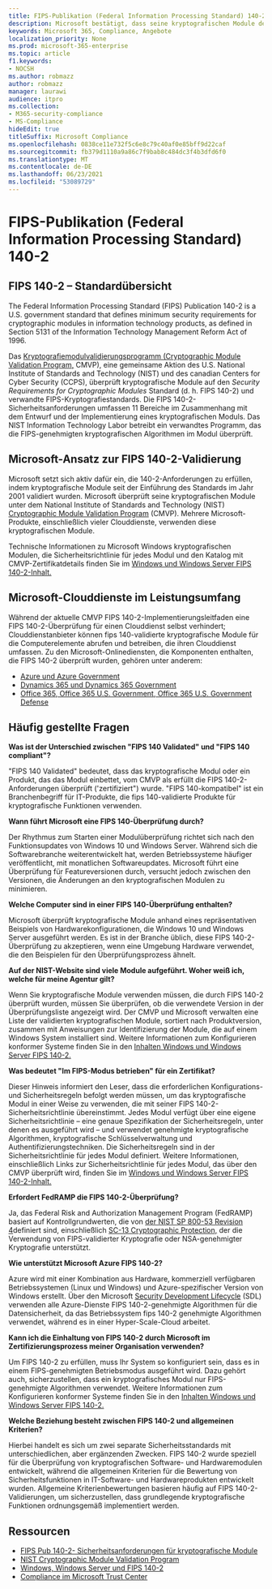 ```yaml
---
title: FIPS-Publikation (Federal Information Processing Standard) 140-2
description: Microsoft bestätigt, dass seine kryptografischen Module den US Federal Information Processing Standard (US Federal Information Processing Standard) entsprechen.
keywords: Microsoft 365, Compliance, Angebote
localization_priority: None
ms.prod: microsoft-365-enterprise
ms.topic: article
f1.keywords:
- NOCSH
ms.author: robmazz
author: robmazz
manager: laurawi
audience: itpro
ms.collection:
- M365-security-compliance
- MS-Compliance
hideEdit: true
titleSuffix: Microsoft Compliance
ms.openlocfilehash: 0838ce11e732f5c6e8c79c40af0e85bff9d22caf
ms.sourcegitcommit: fb379d1110a9a86c7f9bab8c484dc3f4b3dfd6f0
ms.translationtype: MT
ms.contentlocale: de-DE
ms.lasthandoff: 06/23/2021
ms.locfileid: "53089729"
---
```

# <a name="federal-information-processing-standard-fips-publication-140-2"></a>FIPS-Publikation (Federal Information Processing Standard) 140-2

## <a name="fips-140-2-standard-overview"></a>FIPS 140-2 – Standardübersicht

The Federal Information Processing Standard (FIPS) Publication 140-2 is a U.S. government standard that defines minimum security requirements for cryptographic modules in information technology products, as defined in Section 5131 of the Information Technology Management Reform Act of 1996.

Das [Kryptografiemodulvalidierungsprogramm (Cryptographic Module Validation Program,](https://csrc.nist.gov/Projects/cryptographic-module-validation-program) CMVP), eine gemeinsame Aktion des U.S. National Institute of Standards and Technology (NIST) und des canadian Centers for Cyber Security (CCPS), überprüft kryptografische Module auf den *Security Requirements for Cryptographic Modules* Standard (d. h. FIPS 140-2) und verwandte FIPS-Kryptografiestandards. Die FIPS 140-2-Sicherheitsanforderungen umfassen 11 Bereiche im Zusammenhang mit dem Entwurf und der Implementierung eines kryptografischen Moduls. Das NIST Information Technology Labor betreibt ein verwandtes Programm, das die FIPS-genehmigten kryptografischen Algorithmen im Modul überprüft.

## <a name="microsofts-approach-to-fips-140-2-validation"></a>Microsoft-Ansatz zur FIPS 140-2-Validierung

Microsoft setzt sich aktiv dafür ein, die 140-2-Anforderungen zu erfüllen, indem kryptografische Module seit der Einführung des Standards im Jahr 2001 validiert wurden. Microsoft überprüft seine kryptografischen Module unter dem National Institute of Standards and Technology (NIST) [Cryptographic Module Validation Program](https://csrc.nist.gov/Projects/cryptographic-module-validation-program) (CMVP). Mehrere Microsoft-Produkte, einschließlich vieler Clouddienste, verwenden diese kryptografischen Module.

Technische Informationen zu Microsoft Windows kryptografischen Modulen, die Sicherheitsrichtlinie für jedes Modul und den Katalog mit CMVP-Zertifikatdetails finden Sie im [Windows und Windows Server FIPS 140-2-Inhalt.](https://aka.ms/AA6ehud)

## <a name="microsoft-in-scope-cloud-services"></a>Microsoft-Clouddienste im Leistungsumfang

Während der aktuelle CMVP FIPS 140-2-Implementierungsleitfaden eine FIPS 140-2-Überprüfung für einen Clouddienst selbst verhindert; Clouddienstanbieter können fips 140-validierte kryptografische Module für die Computerelemente abrufen und betreiben, die ihren Clouddienst umfassen. Zu den Microsoft-Onlinediensten, die Komponenten enthalten, die FIPS 140-2 überprüft wurden, gehören unter anderem:

- [Azure und Azure Government](/azure/azure-government/documentation-government-plan-security)
- [Dynamics 365 und Dynamics 365 Government](/microsoft-365/compliance/office-365-encryption-in-microsoft-dynamics-365)
- [Office 365, Office 365 U.S. Government, Office 365 U.S. Government Defense](/microsoft-365/compliance/office-365-encryption-risks-and-protections)

## <a name="frequently-asked-questions"></a>Häufig gestellte Fragen

**Was ist der Unterschied zwischen "FIPS 140 Validated" und "FIPS 140 compliant"?**

"FIPS 140 Validated" bedeutet, dass das kryptografische Modul oder ein Produkt, das das Modul einbettet, vom CMVP als erfüllt die FIPS 140-2-Anforderungen überprüft ('zertifiziert") wurde. "FIPS 140-kompatibel" ist ein Branchenbegriff für IT-Produkte, die fips 140-validierte Produkte für kryptografische Funktionen verwenden.

**Wann führt Microsoft eine FIPS 140-Überprüfung durch?**

Der Rhythmus zum Starten einer Modulüberprüfung richtet sich nach den Funktionsupdates von Windows 10 und Windows Server. Während sich die Softwarebranche weiterentwickelt hat, werden Betriebssysteme häufiger veröffentlicht, mit monatlichen Softwareupdates. Microsoft führt eine Überprüfung für Featureversionen durch, versucht jedoch zwischen den Versionen, die Änderungen an den kryptografischen Modulen zu minimieren.

**Welche Computer sind in einer FIPS 140-Überprüfung enthalten?**

Microsoft überprüft kryptografische Module anhand eines repräsentativen Beispiels von Hardwarekonfigurationen, die Windows 10 und Windows Server ausgeführt werden. Es ist in der Branche üblich, diese FIPS 140-2-Überprüfung zu akzeptieren, wenn eine Umgebung Hardware verwendet, die den Beispielen für den Überprüfungsprozess ähnelt.

**Auf der NIST-Website sind viele Module aufgeführt. Woher weiß ich, welche für meine Agentur gilt?**

Wenn Sie kryptografische Module verwenden müssen, die durch FIPS 140-2 überprüft wurden, müssen Sie überprüfen, ob die verwendete Version in der Überprüfungsliste angezeigt wird. Der CMVP und Microsoft verwalten eine Liste der validierten kryptografischen Module, sortiert nach Produktversion, zusammen mit Anweisungen zur Identifizierung der Module, die auf einem Windows System installiert sind. Weitere Informationen zum Konfigurieren konformer Systeme finden Sie in den [Inhalten Windows und Windows Server FIPS 140-2.](https://aka.ms/AA6ehud)

**Was bedeutet "Im FIPS-Modus betrieben" für ein Zertifikat?**

Dieser Hinweis informiert den Leser, dass die erforderlichen Konfigurations- und Sicherheitsregeln befolgt werden müssen, um das kryptografische Modul in einer Weise zu verwenden, die mit seiner FIPS 140-2-Sicherheitsrichtlinie übereinstimmt. Jedes Modul verfügt über eine eigene Sicherheitsrichtlinie – eine genaue Spezifikation der Sicherheitsregeln, unter denen es ausgeführt wird – und verwendet genehmigte kryptografische Algorithmen, kryptografische Schlüsselverwaltung und Authentifizierungstechniken. Die Sicherheitsregeln sind in der Sicherheitsrichtlinie für jedes Modul definiert. Weitere Informationen, einschließlich Links zur Sicherheitsrichtlinie für jedes Modul, das über den CMVP überprüft wird, finden Sie im [Windows und Windows Server FIPS 140-2-Inhalt.](https://aka.ms/AA6ehud)

**Erfordert FedRAMP die FIPS 140-2-Überprüfung?**

Ja, das Federal Risk and Authorization Management Program (FedRAMP) basiert auf Kontrollgrundwerten, die von [der NIST SP 800-53 Revision 4](https://nvd.nist.gov/800-53/Rev4/)definiert sind, einschließlich [SC-13 Cryptographic Protection,](https://nvd.nist.gov/800-53/Rev4/control/SC-13) der die Verwendung von FIPS-validierter Kryptografie oder NSA-genehmigter Kryptografie unterstützt.

**Wie unterstützt Microsoft Azure FIPS 140-2?**

Azure wird mit einer Kombination aus Hardware, kommerziell verfügbaren Betriebssystemen (Linux und Windows) und Azure-spezifischer Version von Windows erstellt. Über den Microsoft [Security Development Lifecycle](https://www.microsoft.com/securityengineering/sdl/) (SDL) verwenden alle Azure-Dienste FIPS 140-2-genehmigte Algorithmen für die Datensicherheit, da das Betriebssystem fips 140-2 genehmigte Algorithmen verwendet, während es in einer Hyper-Scale-Cloud arbeitet.

**Kann ich die Einhaltung von FIPS 140-2 durch Microsoft im Zertifizierungsprozess meiner Organisation verwenden?**

Um FIPS 140-2 zu erfüllen, muss Ihr System so konfiguriert sein, dass es in einem FIPS-genehmigten Betriebsmodus ausgeführt wird. Dazu gehört auch, sicherzustellen, dass ein kryptografisches Modul nur FIPS-genehmigte Algorithmen verwendet. Weitere Informationen zum Konfigurieren konformer Systeme finden Sie in den [Inhalten Windows und Windows Server FIPS 140-2.](https://aka.ms/AA6ehud)

**Welche Beziehung besteht zwischen FIPS 140-2 und allgemeinen Kriterien?**

Hierbei handelt es sich um zwei separate Sicherheitsstandards mit unterschiedlichen, aber ergänzenden Zwecken. FIPS 140-2 wurde speziell für die Überprüfung von kryptografischen Software- und Hardwaremodulen entwickelt, während die allgemeinen Kriterien für die Bewertung von Sicherheitsfunktionen in IT-Software- und Hardwareprodukten entwickelt wurden. Allgemeine Kriterienbewertungen basieren häufig auf FIPS 140-2-Validierungen, um sicherzustellen, dass grundlegende kryptografische Funktionen ordnungsgemäß implementiert werden.

## <a name="resources"></a>Ressourcen

- [FIPS Pub 140-2- Sicherheitsanforderungen für kryptografische Module](https://csrc.nist.gov/publications/fips/fips140-2/fips1402.pdf)
- [NIST Cryptographic Module Validation Program](https://csrc.nist.gov/groups/STM/cmvp/index.html)
- [Windows, Windows Server und FIPS 140-2](/windows/security/threat-protection/fips-140-validation)
- [Compliance im Microsoft Trust Center](https://www.microsoft.com/trust-center/compliance/compliance-overview)
